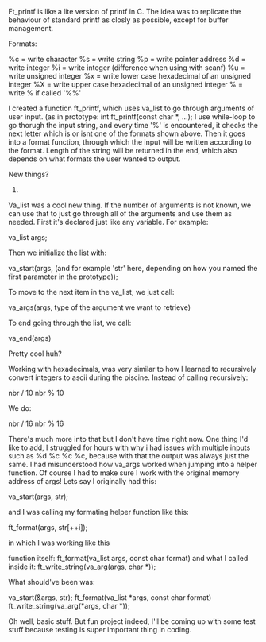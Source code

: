 Ft_printf is like a lite version of printf in C. The idea was to replicate the behaviour of standard printf as closly as possible, except for buffer management.

Formats:

%c = write character
%s = write string
%p = write pointer address
%d = write integer
%i = write integer (difference when using with scanf)
%u = write unsigned integer
%x = write lower case hexadecimal of an unsigned integer
%X = write upper case hexadecimal of an unsigned integer
% = write % if called '%%'

I created a function ft_printf, which uses va_list to go through arguments of user input. (as in prototype: int    ft_printf(const char *, ...); I use while-loop to go thorugh the input string,
and every time '%' is encountered, it checks the next letter which is or isnt one of the formats shown above. Then it goes into a format function, through which the input will be 
written according to the format. Length of the string will be returned in the end, which also depends on what formats the user wanted to output.

New things? 

1. 
Va_list was a cool new thing. If the number of arguments is not known, we can use that to just go through all of the arguments and use them as needed. First it's declared just like
any variable. For example:

va_list  args;

Then we initialize the list with:

va_start(args, (and for example 'str' here, depending on how you named the first parameter in the prototype));

To move to the next item in the va_list, we just call:

va_args(args, type of the argument we want to retrieve)

To end going through the list, we call:

va_end(args)

Pretty cool huh?

Working with hexadecimals, was very similar to how I learned to recursively convert integers to ascii during the piscine. Instead of calling recursively:

nbr / 10
nbr % 10

We do:

nbr / 16
nbr % 16

There's much more into that but I don't have time right now. One thing I'd like to add, I struggled for hours with why i had issues with multiple inputs such as %d %c %c %c, because
with that the output was always just the same. I had misunderstood how va_args worked when jumping into a helper function. Of course I had to make sure I work with the original 
memory address of args! Lets say I originally had this:

va_start(args, str);

and I was calling my formating helper function like this:

ft_format(args, str[++i]);

in which I was working like this

function itself: ft_format(va_list args, const char format)
and what I called inside it: ft_write_string(va_arg(args, char *));

What should've been was: 

va_start(&args, str);
ft_format(va_list *args, const char format)
ft_write_string(va_arg(*args, char *));

Oh well, basic stuff. But fun project indeed, I'll be coming up with some test stuff because testing is super important thing in coding.
